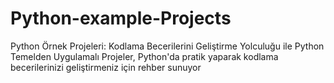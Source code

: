 # Python-example-Projects
Python Örnek Projeleri: Kodlama Becerilerini Geliştirme Yolculuğu ile Python Temelden Uygulamalı Projeler, Python'da pratik yaparak kodlama becerilerinizi geliştirmeniz için rehber sunuyor
